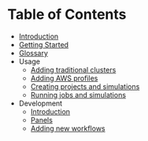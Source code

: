 # Table of Contents

- [Introduction](introduction.md)
- [Getting Started](getting-started.md)
- [Glossary](glossary.md)
- Usage
  - [Adding traditional clusters](usage/trad-cluster.md)
  - [Adding AWS profiles](usage/aws-profiles.md)
  - [Creating projects and simulations](usage/creating.md)
  - [Running jobs and simulations](usage/running.md)
- Development
  - [Introduction](development/README.md)
  - [Panels](development/panels.md)
  - [Adding new workflows](/development/workflows.md)
